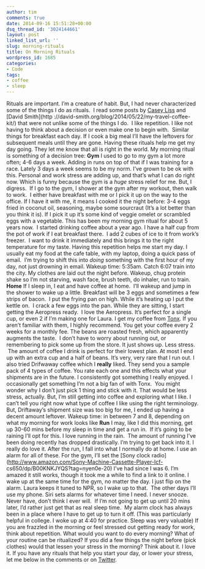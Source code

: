 ```yaml
---
author: tim
comments: true
date: 2014-09-16 15:51:28+00:00
dsq_thread_id: '3024144661'
layout: post
linked_list_url: ''
slug: morning-rituals
title: On Morning Rituals
wordpress_id: 1685
categories:
- Code
tags:
- coffee
- sleep
---
```


Rituals are important. I’m a creature of habit. But, I had never characterized
some of the things I do as rituals.  I read some posts by [Casey
Liss](http://www.caseyliss.com/2014/6/28/go-pack) and [David Smith](http
://david-smith.org/blog/2014/05/22/my-travel-coffee-kit/) that were not unlike
some of the things I do.  I like repetition. I like not having to think about
a decision or even make one to begin with.  Similar things for breakfast each
day. If I cook a big meal I’ll have the leftovers for subsequent meals until
they are gone. Having these rituals help me get my day going. They let me know
that all is right in the world. My morning ritual is something of a decision
tree: **Gym** I used to go to my gym a lot more often; 4-6 days a week. Adding
in runs on top of that if I was training for a race. Lately 3 days a week
seems to be my norm. I’ve grown to be ok with this. Personal and work stress
are adding up, and that’s what I can do right now. Which is funny because the
gym is a _huge_ stress relief for me. But, I digress.  If I go to the gym, I
shower at the gym after my workout, then walk to work.  I either have
breakfast with me or I pick it up on the way to the office. If I have it with
me, it means I cooked it the night before: 3-4 eggs fried in coconut oil,
seasoning, maybe some sourcraut (It’s a lot better than you think it is). If I
pick it up it’s some kind of veggie omelet or scrambled eggs with a vegetable.
This has been my morning gym ritual for about 5 years now.  I started drinking
coffee about a year ago. I have a half cup from the pot of work if I eat
breakfast there.  I add 2 cubes of ice to it from work’s freezer.  I want to
drink it immediately and this brings it to the right temperature for my taste.
Having this repetition helps me start my day. I usually eat my food at the
cafe table, with my laptop, doing a quick pass of email.  I’m trying to shift
this into _doing_ something with the first hour of my day, not just drowning
in email. Wakeup time: 5:35am. Catch 6:07 train into the city. My clothes are
laid out the night before. Wakeup, chug protein shake so I’m not starving,
wash face, brush teeth, do inhaler, run to train. **Home** If I sleep in, I
eat and have coffee at home.  I’ll wakeup and jump in the shower to wake up a
little. Breakfast will be 3 eggs and sometimes a few strips of bacon.  I put
the frying pan on high. While it’s heating up I put the kettle on.  I crack a
few eggs into the pan. While they are sitting, I start getting the Aeropress
ready.  I love the Aeropress. It’s perfect for a single cup, or even 2 if I’m
making one for Laura. I get my coffee from [Tonx](https://tonx.org/f4a9df89).
If you aren’t familiar with them, I highly recommend. You get your coffee
every 2 weeks for a monthly fee. The beans are roasted fresh, which apparently
augments the taste.  I don’t have to worry about running out, or remembering
to pick some up from the store. It just shows up. Less stress.  The amount of
coffee I drink is perfect for their lowest plan. At most I end up with an
extra cup and a half of beans. It’s very, very rare that I run out. I also
tried Drifwaway coffee which I **really** liked. They send you a sample pack
of 4 types of coffee. You rate each one and this effects what your shipments
are in the future. I consistently got something I really enjoyed. I
occasionally get something I’m not a big fan of with Tonx.  You might wonder
why I don’t just pick 1 thing and stick with it. That would be less stress,
actually. But, I’m still getting into coffee and exploring what I like. I
can’t tell you right now what type of coffee I like using the right
terminology. But, Driftaway’s shipment size was too big for me, I ended up
having a decent amount leftover. Wakeup time: in between 7 and 8, depending on
what my morning for work looks like **Run** I may, like I did this morning,
get up 30-60 mins before my sleep in time and get a run in.  If it’s going to
be raining I’ll opt for this. I love running in the rain.  The amount of
running I’ve been doing recently has dropped drastically. I’m trying to get
back into it. I really do love it. After the run, I fall into what I normally
do at home. I use an alarm for all of these. For the gym, I’ll set the [Sony
clock radio](http://www.amazon.com/Sony-Machine-Cassette-Player-Icf-
cs650/dp/B00KNKJYQS?tag=nyen0e-20) I’ve had since I was 6. I’m amazed it still
works, though it took me a while to find a link to it online. I wake up at the
same time for the gym, no matter the day. I just flip on the alarm. Laura
keeps it tuned to NPR, so I wake up to that.  The other days I’ll use my
phone. Siri sets alarms for whatever time I need. I never snooze. Never have,
don’t think I ever will.  If I’m not going to get up until 20 mins later, I’d
rather just get that as real sleep time.  My alarm clock has always been in a
place where I have to get up to turn it off. (This was particularly helpful in
college. I woke up at 4:40 for practice. Sleep was very valuable) If you are
frazzled in the morning or feel stressed out getting ready for work, think
about repetition. What would you want to do every morning? What of your
routine can be ritualized? If you did a few things the night before (pick
clothes) would that lessen your stress in the morning? Think about it. I love
it. If you have any rituals that help you start your day, or lower your
stress, let me below in the comments or on
[Twitter](https://twitter.com/timothybroder).

